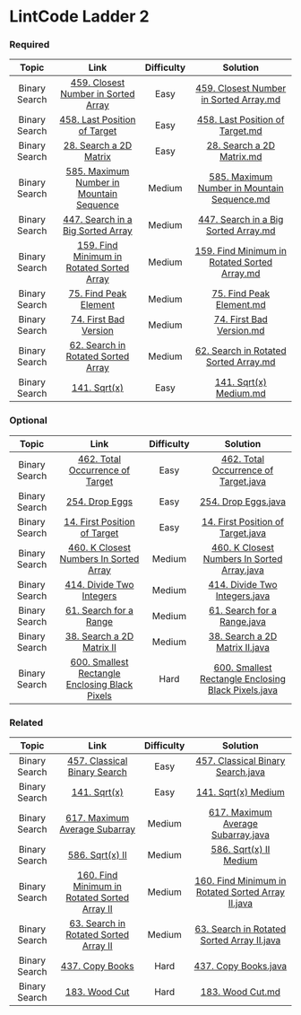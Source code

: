 # LintCode Ladder 2

### Required
|         Topic         |                                                 Link                                                | Difficulty |                                                                                                 Solution                                                                                                 |
|:---------------------:|:--------------------------------------------------------------------------------------------------------:|:------:|:--------------------------------------------------------------------------------------------------------------------------------------------------------------------------------------------------------:|
| Binary Search | [459. Closest Number in Sorted Array](http://www.lintcode.com/en/problem/closest-number-in-sorted-array/) |  Easy   | [459. Closest Number in Sorted Array.md](./required/Closest%20Number%20in%20Sorted%20Array.md)           |
| Binary Search | [458. Last Position of Target](http://www.lintcode.com/en/problem/last-position-of-target/) | Easy | [458. Last Position of Target.md](./required/Last%20Position%20Of%20Target.md) | 
| Binary Search | [28. Search a 2D Matrix](http://www.lintcode.com/problem/search-a-2d-matrix) |Easy   | [28. Search a 2D Matrix.md](./reqiured/Search%20a%202D%20Matrix.md)           |
| Binary Search | [585. Maximum Number in Mountain Sequence](http://www.lintcode.com/problem/maximum-number-in-mountain-sequence)|Medium   | [585. Maximum Number in Mountain Sequence.md](./reqiured/Maximum%20Number%20in%20Mountain%20Sequence.md)           |
| Binary Search | [447. Search in a Big Sorted Array](http://www.lintcode.com/problem/search-in-a-big-sorted-array)    |   Medium   | [447. Search in a Big Sorted Array.md](./reqiured/Search%20in%20a%20Big%20Sorted%20Array.md)|
| Binary Search | [159. Find Minimum in Rotated Sorted Array](http://www.lintcode.com/en/problem/find-minimum-in-rotated-sorted-array/)                           |   Medium   | [159. Find Minimum in Rotated Sorted Array.md](./reqiured/Find%20Minimum%20in%20Rotated%20Sorted%20Array.md)           |
| Binary Search | [75. Find Peak Element](http://www.lintcode.com/problem/find-peak-element)| Medium   | [75. Find Peak Element.md](./reqiured/Find%20Peak%20Element.md)           |
| Binary Search | [74. First Bad Version](http://www.lintcode.com/problem/first-bad-version)| Medium   | [74. First Bad Version.md](./reqiured/First%20Bad%20Version.md)           |
| Binary Search | [62. Search in Rotated Sorted Array](http://www.lintcode.com/problem/search-in-rotated-sorted-array)| Medium   | [62. Search in Rotated Sorted Array.md](./reqiured/Search%20in%20Rotated%20Sorted%20Array.md)           |
| Binary Search | [141. Sqrt(x)](http://www.lintcode.com/problem/sqrtx) |  Easy   | [141. Sqrt(x) Medium.md](./required/Sqrt(x).md) |


### Optional
|         Topic         |                                                 Link                                                | Difficulty |                                                                                                 Solution                                                                                                 |
|:---------------------:|:--------------------------------------------------------------------------------------------------------:|:------:|:--------------------------------------------------------------------------------------------------------------------------------------------------------------------------------------------------------:|
| Binary Search | [462. Total Occurrence of Target](http://www.lintcode.com/problem/total-occurrence-of-target) |  Easy   | [462. Total Occurrence of Target.java](https://github.com/chendddong/LintCode/blob/master/JiuZhang%20Algorithm%20Ladder/2%20-%20Binary%20Search/Optional/462.%20Total%20Occurrence%20of%20Target.java) |
| Binary Search | [254. Drop Eggs](http://www.lintcode.com/problem/drop-eggs) | Easy | [254. Drop Eggs.java](https://github.com/chendddong/LintCode/blob/master/JiuZhang%20Algorithm%20Ladder/2%20-%20Binary%20Search/Optional/254.%20Drop%20Eggs%20Easy.java)|
| Binary Search | [14. First Position of Target](http://www.lintcode.com/problem/first-position-of-target) |Easy   | [14. First Position of Target.java](https://github.com/chendddong/LintCode/blob/master/JiuZhang%20Algorithm%20Ladder/2%20-%20Binary%20Search/Optional/14.%20First%20Position%20of%20Target%20Easy.java)|
| Binary Search | [460. K Closest Numbers In Sorted Array](http://www.lintcode.com/problem/k-closest-numbers-in-sorted-array)|Medium   | [460. K Closest Numbers In Sorted Array.java](https://github.com/chendddong/LintCode/blob/master/JiuZhang%20Algorithm%20Ladder/2%20-%20Binary%20Search/Optional/460.%20K%20Closest%20Numbers%20In%20Sorted%20Array.java)           |
| Binary Search | [414. Divide Two Integers](http://www.lintcode.com/problem/divide-two-integers)    |   Medium   | [414. Divide Two Integers.java](https://github.com/chendddong/LintCode/blob/master/JiuZhang%20Algorithm%20Ladder/2%20-%20Binary%20Search/Optional/414.%20Divide%20Two%20Integers.java)|
| Binary Search | [61. Search for a Range](http://www.lintcode.com/problem/search-for-a-range)|   Medium   | [61. Search for a Range.java](https://github.com/chendddong/LintCode/blob/master/JiuZhang%20Algorithm%20Ladder/2%20-%20Binary%20Search/Optional/61.%20Search%20for%20a%20Range.java)|
| Binary Search | [38. Search a 2D Matrix II](http://www.lintcode.com/problem/search-a-2d-matrix-ii)| Medium   | [38. Search a 2D Matrix II.java](https://github.com/chendddong/LintCode/blob/master/JiuZhang%20Algorithm%20Ladder/2%20-%20Binary%20Search/Optional/38.%20Search%20a%202D%20Matrix%20II.java)|
| Binary Search | [600. Smallest Rectangle Enclosing Black Pixels](http://www.lintcode.com/problem/smallest-rectangle-enclosing-black-pixels)|Hard   | [600. Smallest Rectangle Enclosing Black Pixels.java](https://github.com/chendddong/LintCode/blob/master/JiuZhang%20Algorithm%20Ladder/2%20-%20Binary%20Search/Reqiured/600.%20Smallest%20Rectangle%20Enclosing%20Black%20Pixels%20Hard.java)           |


### Related
|         Topic         |                                                 Link                                                | Difficulty |                                                                                                 Solution                                                                                                 |
|:---------------------:|:--------------------------------------------------------------------------------------------------------:|:------:|:--------------------------------------------------------------------------------------------------------------------------------------------------------------------------------------------------------:|
| Binary Search | [457. Classical Binary Search](http://www.lintcode.com/problem/classical-binary-search) |  Easy   | [457. Classical Binary Search.java](https://github.com/chendddong/LintCode/blob/master/JiuZhang%20Algorithm%20Ladder/2%20-%20Binary%20Search/Related/457.%20Classical%20Binary%20Search.java) |
| Binary Search | [141. Sqrt(x)](http://www.lintcode.com/problem/sqrtx) |  Easy   | [141. Sqrt(x) Medium](./required/Sqrt(x).md) |
| Binary Search | [617. Maximum Average Subarray](http://www.lintcode.com/problem/maximum-average-subarray) | Medium | [617. Maximum Average Subarray.java](https://github.com/chendddong/LintCode/blob/master/JiuZhang%20Algorithm%20Ladder/2%20-%20Binary%20Search/Related/617.%20Maximum%20Average%20Subarray%20Medium.java) |
| Binary Search | [586. Sqrt(x) II](http://www.lintcode.com/problem/sqrtx-ii) |  Medium   | [586. Sqrt(x) II Medium](./required/Sqrt(x).md) |
| Binary Search | [160. Find Minimum in Rotated Sorted Array II](http://www.lintcode.com/problem/find-minimum-in-rotated-sorted-array-ii) |  Medium   | [160. Find Minimum in Rotated Sorted Array II.java](https://github.com/chendddong/LintCode/blob/master/JiuZhang%20Algorithm%20Ladder/2%20-%20Binary%20Search/Related/160.%20Find%20Minimum%20in%20Rotated%20Sorted%20Array%20II.java) |
| Binary Search | [63. Search in Rotated Sorted Array II](http://www.lintcode.com/problem/search-in-rotated-sorted-array-ii) |  Medium   | [63. Search in Rotated Sorted Array II.java](https://github.com/chendddong/LintCode/blob/master/JiuZhang%20Algorithm%20Ladder/2%20-%20Binary%20Search/Related/63.%20Search%20in%20Rotated%20Sorted%20Array%20II.java) |
| Binary Search | [437. Copy Books](http://www.lintcode.com/problem/copy-books)|  Hard   | [437. Copy Books.java](https://github.com/chendddong/LintCode/blob/master/JiuZhang%20Algorithm%20Ladder/2%20-%20Binary%20Search/Related/437.%20Copy%20Books.java) |
| Binary Search | [183. Wood Cut](http://www.lintcode.com/problem/wood-cut)|  Hard   | [183. Wood Cut.md](./WoodCut.md) |

